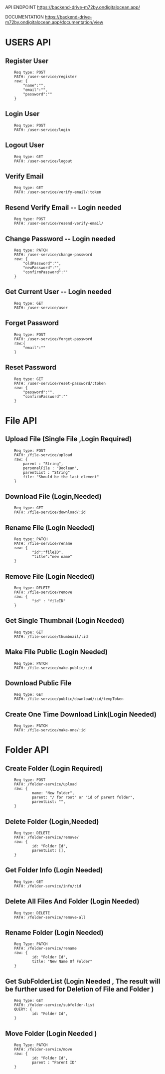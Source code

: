 API ENDPOINT
https://backend-drive-m72by.ondigitalocean.app/

DOCUMENTATION
https://backend-drive-m72by.ondigitalocean.app/documentation/view

# USERS API

## Register User

        Req type: POST
        PATH: /user-service/register
        raw: {
            "name":"",
            "email":"",
            "password":""
        }

## Login User

        Req type: POST
        PATH: /user-service/login

## Logout User

        Req type: GET
        PATH: /user-service/logout

## Verify Email

        Req type: GET
        PATH: /user-service/verify-email/:token

## Resend Verify Email -- Login needed

        Req type: POST
        PATH: /user-service/resend-verify-email/

## Change Password -- Login needed

        Req type: PATCH
        PATH: /user-service/change-password
        raw: {
            "oldPassword":"",
            "newPassword":"",
            "confirmPassword":""
        }

## Get Current User -- Login needed

        Req type: GET
        PATH: /user-service/user

## Forget Password

        Req type: POST
        PATH: /user-service/forget-password
        raw:{
            "email":""
        }

## Reset Password

        Req type: GET
        PATH: /user-service/reset-password/:token
        raw: {
            "password":"",
            "confirmPassword":""
        }

# File API

## Upload File (Single File ,Login Required)

        Req type: POST
        PATH: /file-service/upload
        raw: {
            parent : "String",
            personalFile : "Boolean",
            parentList : "String"
            file: "Should be the last element"
        }

## Download File (Login,Needed)

        Req type: GET
        PATH: /file-service/download/:id

## Rename File (Login Needed)

        Req type: PATCH
        PATH: /file-service/rename
        raw: {
                "id":"fileID",
                "title":"new name"
        }

## Remove File (Login Needed)

        Req type: DELETE
        PATH: /file-service/remove
        raw: {
                "id" : "fileID"
        }

## Get Single Thumbnail (Login Needed)

        Req type: GET
        PATH: /file-service/thumbnail/:id

## Make File Public (Login Needed)

        Req type: PATCH
        PATH: /file-service/make-public/:id

## Download Public File

        Req type: GET
        PATH: /file-service/public/download/:id/tempToken

## Create One Time Download Link(Login Needed)

        Req type: PATCH
        PATH: /file-service/make-one/:id

# Folder API

## Create Folder (Login Required)

        Req type: POST
        PATH: /folder-service/upload
        raw: {
                name: "New Folder",
                parent: "/ for root" or "id of parent folder",
                parentList: "",
        }

## Delete Folder (Login,Needed)

        Req type: DELETE
        PATH: /folder-service/remove/
        raw: {
                id: "Folder Id",
                parentList: [],
        }

## Get Folder Info (Login Needed)

        Req type: GET
        PATH: /folder-service/info/:id

## Delete All Files And Folder (Login Needed)

        Req type: DELETE
        PATH: /folder-service/remove-all

## Rename Folder (Login Needed)

        Req Type: PATCH
        PATH: /folder-service/rename
        raw: {
                id: "Folder Id",
                title: "New Name Of Folder"
        }

## Get SubFolderList (Login Needed , The result will be further used for Deletion of File and Folder )

        Req Type: GET
        PATH: /folder-service/subfolder-list
        QUERY: {
                id: "Folder Id",
        }

## Move Folder (Login Needed )

        Req Type: PATCH
        PATH: /folder-service/move
        raw: {
                id: "Folder Id",
                parent : "Parent ID"
        }
